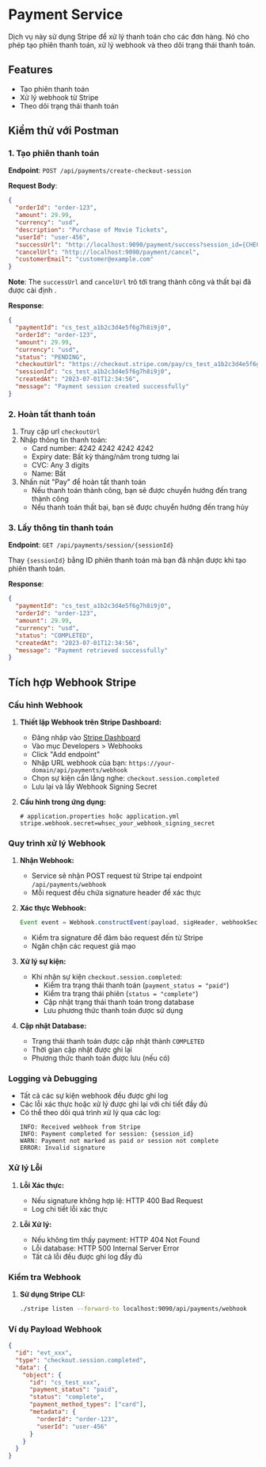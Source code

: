 # Payment Service

Dịch vụ này sử dụng  Stripe để xử lý thanh toán cho các đơn hàng. Nó cho phép tạo phiên thanh toán, xử lý webhook và theo dõi trạng thái thanh toán.

## Features

- Tạo phiên thanh toán
- Xử lý webhook từ Stripe
- Theo dõi trạng thái thanh toán

## Kiểm thử với Postman

### 1.  Tạo phiên thanh toán

**Endpoint**: `POST /api/payments/create-checkout-session`

**Request Body**:
```json
{
  "orderId": "order-123",
  "amount": 29.99,
  "currency": "usd",
  "description": "Purchase of Movie Tickets",
  "userId": "user-456",
  "successUrl": "http://localhost:9090/payment/success?session_id={CHECKOUT_SESSION_ID}",
  "cancelUrl": "http://localhost:9090/payment/cancel",
  "customerEmail": "customer@example.com"
}
```

**Note**: The `successUrl` and `cancelUrl` trỏ tới trang thành công và thất bại đã được cài định .

**Response**:
```json
{
  "paymentId": "cs_test_a1b2c3d4e5f6g7h8i9j0",
  "orderId": "order-123",
  "amount": 29.99,
  "currency": "usd",
  "status": "PENDING",
  "checkoutUrl": "https://checkout.stripe.com/pay/cs_test_a1b2c3d4e5f6g7h8i9j0",
  "sessionId": "cs_test_a1b2c3d4e5f6g7h8i9j0",
  "createdAt": "2023-07-01T12:34:56",
  "message": "Payment session created successfully"
}
```

### 2. Hoàn tất thanh toán

1. Truy cập url  `checkoutUrl` 
2. Nhập thông tin thanh toán:
   - Card number: 4242 4242 4242 4242
   - Expiry date: Bất kỳ tháng/năm trong tương lai
   - CVC: Any 3 digits
   - Name: Bất 
3. Nhấn nút "Pay" để hoàn tất thanh toán
   - Nếu thanh toán thành công, bạn sẽ được chuyển hướng đến trang thành công
   - Nếu thanh toán thất bại, bạn sẽ được chuyển hướng đến trang hủy

### 3. Lấy thông tin thanh toán

**Endpoint**: `GET /api/payments/session/{sessionId}`

Thay `{sessionId}` bằng ID phiên thanh toán mà bạn đã nhận được khi tạo phiên thanh toán.

**Response**:
```json
{
  "paymentId": "cs_test_a1b2c3d4e5f6g7h8i9j0",
  "orderId": "order-123",
  "amount": 29.99,
  "currency": "usd",
  "status": "COMPLETED",
  "createdAt": "2023-07-01T12:34:56",
  "message": "Payment retrieved successfully"
}
```

## Tích hợp Webhook Stripe

### Cấu hình Webhook

1. **Thiết lập Webhook trên Stripe Dashboard:**
   - Đăng nhập vào [Stripe Dashboard](https://dashboard.stripe.com)
   - Vào mục Developers > Webhooks
   - Click "Add endpoint"
   - Nhập URL webhook của bạn: `https://your-domain/api/payments/webhook`
   - Chọn sự kiện cần lắng nghe: `checkout.session.completed`
   - Lưu lại và lấy Webhook Signing Secret

2. **Cấu hình trong ứng dụng:**
   ```properties
   # application.properties hoặc application.yml
   stripe.webhook.secret=whsec_your_webhook_signing_secret
   ```

### Quy trình xử lý Webhook

1. **Nhận Webhook:**
   - Service sẽ nhận POST request từ Stripe tại endpoint `/api/payments/webhook`
   - Mỗi request đều chứa signature header để xác thực

2. **Xác thực Webhook:**
   ```java
   Event event = Webhook.constructEvent(payload, sigHeader, webhookSecret);
   ```
   - Kiểm tra signature để đảm bảo request đến từ Stripe
   - Ngăn chặn các request giả mạo

3. **Xử lý sự kiện:**
   - Khi nhận sự kiện `checkout.session.completed`:
     - Kiểm tra trạng thái thanh toán (`payment_status = "paid"`)
     - Kiểm tra trạng thái phiên (`status = "complete"`)
     - Cập nhật trạng thái thanh toán trong database
     - Lưu phương thức thanh toán được sử dụng

4. **Cập nhật Database:**
   - Trạng thái thanh toán được cập nhật thành `COMPLETED`
   - Thời gian cập nhật được ghi lại
   - Phương thức thanh toán được lưu (nếu có)

### Logging và Debugging

- Tất cả các sự kiện webhook đều được ghi log
- Các lỗi xác thực hoặc xử lý được ghi lại với chi tiết đầy đủ
- Có thể theo dõi quá trình xử lý qua các log:
  ```
  INFO: Received webhook from Stripe
  INFO: Payment completed for session: {session_id}
  WARN: Payment not marked as paid or session not complete
  ERROR: Invalid signature
  ```

### Xử lý Lỗi

1. **Lỗi Xác thực:**
   - Nếu signature không hợp lệ: HTTP 400 Bad Request
   - Log chi tiết lỗi xác thực

2. **Lỗi Xử lý:**
   - Nếu không tìm thấy payment: HTTP 404 Not Found
   - Lỗi database: HTTP 500 Internal Server Error
   - Tất cả lỗi đều được ghi log đầy đủ

### Kiểm tra Webhook

1. **Sử dụng Stripe CLI:**
   ```bash
   ./stripe listen --forward-to localhost:9090/api/payments/webhook
   ```
### Ví dụ Payload Webhook

```json
{
  "id": "evt_xxx",
  "type": "checkout.session.completed",
  "data": {
    "object": {
      "id": "cs_test_xxx",
      "payment_status": "paid",
      "status": "complete",
      "payment_method_types": ["card"],
      "metadata": {
        "orderId": "order-123",
        "userId": "user-456"
      }
    }
  }
}
```





